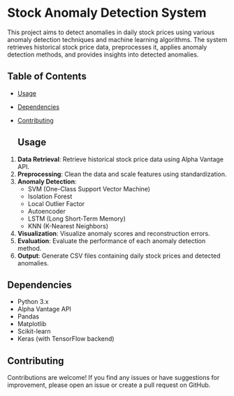 # Stock Anomaly Detection System

This project aims to detect anomalies in daily stock prices using various anomaly detection techniques and machine learning algorithms. The system retrieves historical stock price data, preprocesses it, applies anomaly detection methods, and provides insights into detected anomalies.

## Table of Contents

- [Usage](#usage)
- [Dependencies](#dependencies)
- [Contributing](#contributing)

  ## Usage

1. **Data Retrieval**: Retrieve historical stock price data using Alpha Vantage API.
2. **Preprocessing**: Clean the data and scale features using standardization.
3. **Anomaly Detection**:
   - SVM (One-Class Support Vector Machine)
   - Isolation Forest
   - Local Outlier Factor
   - Autoencoder
   - LSTM (Long Short-Term Memory)
   - KNN (K-Nearest Neighbors)
4. **Visualization**: Visualize anomaly scores and reconstruction errors.
5. **Evaluation**: Evaluate the performance of each anomaly detection method.
6. **Output**: Generate CSV files containing daily stock prices and detected anomalies.

## Dependencies

- Python 3.x
- Alpha Vantage API
- Pandas
- Matplotlib
- Scikit-learn
- Keras (with TensorFlow backend)

## Contributing

Contributions are welcome! If you find any issues or have suggestions for improvement, please open an issue or create a pull request on GitHub.
